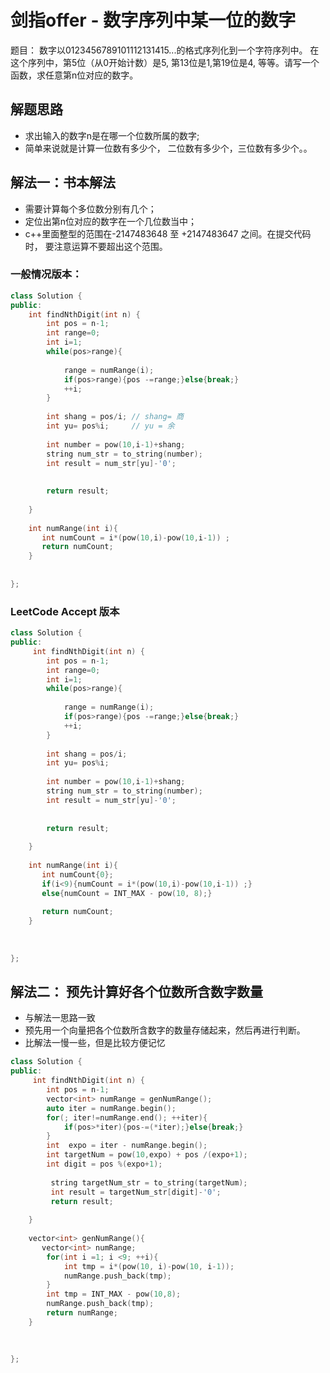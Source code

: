 # 剑指offer - 数字序列中某一位的数字
题目： 数字以0123456789101112131415...的格式序列化到一个字符序列中。 在这个序列中，第5位（从0开始计数）是5, 第13位是1,第19位是4, 等等。请写一个函数，求任意第n位对应的数字。

## 解题思路
- 求出输入的数字n是在哪一个位数所属的数字;
- 简单来说就是计算一位数有多少个， 二位数有多少个，三位数有多少个。。

## 解法一：书本解法
- 需要计算每个多位数分别有几个；
- 定位出第n位对应的数字在一个几位数当中；
- c++里面整型的范围在-2147483648 至 +2147483647 之间。在提交代码时， 要注意运算不要超出这个范围。


### 一般情况版本：

```c++
class Solution {
public:
    int findNthDigit(int n) {
        int pos = n-1;
        int range=0;
        int i=1;
        while(pos>range){
            
            range = numRange(i);
            if(pos>range){pos -=range;}else{break;}
            ++i;
        }
        
        int shang = pos/i; // shang= 商
        int yu= pos%i;     // yu = 余
        
        int number = pow(10,i-1)+shang;
        string num_str = to_string(number);
        int result = num_str[yu]-'0';
        
        
        return result;
        
    }
    
    int numRange(int i){
       int numCount = i*(pow(10,i)-pow(10,i-1)) ;
       return numCount;
    }
    
    
};
```


### LeetCode Accept 版本

```c++
class Solution {
public:
     int findNthDigit(int n) {
        int pos = n-1;
        int range=0;
        int i=1;
        while(pos>range){
            
            range = numRange(i);
            if(pos>range){pos -=range;}else{break;}
            ++i;
        }
        
        int shang = pos/i;
        int yu= pos%i;
        
        int number = pow(10,i-1)+shang;
        string num_str = to_string(number);
        int result = num_str[yu]-'0';
        
        
        return result;
        
    }
    
    int numRange(int i){
       int numCount{0};
       if(i<9){numCount = i*(pow(10,i)-pow(10,i-1)) ;}
       else{numCount = INT_MAX - pow(10, 8);}
       
       return numCount;
    }
    
    
    
};
```

## 解法二： 预先计算好各个位数所含数字数量
- 与解法一思路一致
- 预先用一个向量把各个位数所含数字的数量存储起来，然后再进行判断。
- 比解法一慢一些，但是比较方便记忆

```c++
class Solution {
public:
     int findNthDigit(int n) {
        int pos = n-1;
        vector<int> numRange = genNumRange();
        auto iter = numRange.begin();
        for(; iter!=numRange.end(); ++iter){
            if(pos>*iter){pos-=(*iter);}else{break;}
        }
        int  expo = iter - numRange.begin();
        int targetNum = pow(10,expo) + pos /(expo+1);
        int digit = pos %(expo+1);
        
         string targetNum_str = to_string(targetNum);
         int result = targetNum_str[digit]-'0';
         return result;
         
    }
    
    vector<int> genNumRange(){
       vector<int> numRange;
        for(int i =1; i <9; ++i){
            int tmp = i*(pow(10, i)-pow(10, i-1));
            numRange.push_back(tmp);
        }
        int tmp = INT_MAX - pow(10,8);
        numRange.push_back(tmp);
        return numRange;
    }
    
    
    
};

```
